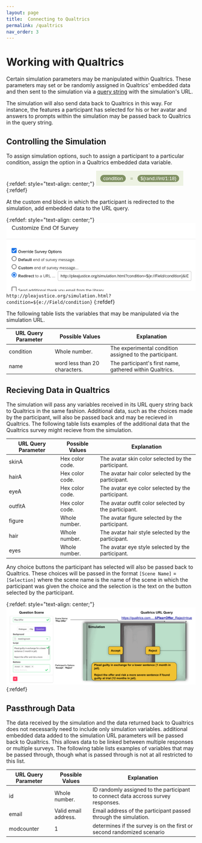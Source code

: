 ```yaml
---
layout: page
title:  Connecting to Qualtrics
permalink: /qualtrics
nav_order: 3
---
```


# Working with Qualtrics

Certain simulation parameters may be manipulated within Qualtrics. These parameters may set or be randomly assigned in Qualtrics' embedded data and then sent to the simulation via a [query string](https://www.qualtrics.com/support/survey-platform/survey-module/survey-flow/standard-elements/passing-information-through-query-strings/) with the simulation's URL.

The simulation will also send data back to Qualtrics in this way. For instance, the features a participant has selected for his or her avatar and answers to prompts within the simulation may be passed back to Qualtrics in the query string.

## Controlling the Simulation

To assign simulation options, such to assign a participant to a particular condition, assign the option in a Qualtrics embedded data variable.

{:refdef: style="text-align: center;"}
![Assign embedded data](/img/qualtrics_querystring_data.png)
{:refdef}

At the custom end block in which the participant is redirected to the simulation, add embedded data to the URL query.

{:refdef: style="text-align: center;"}
![Assign embedded data](/img/qualtrics_querystring_endofsurvey.png)
`http://pleajustice.org/simulation.html?condition=${e://Field/condition}`
{:refdef}

The following table lists the variables that may be manipulated via the simulation URL.

| URL Query Parameter | Possible Values | Explanation |
|-|-|-|
| condition | Whole number. | The experimental condition assigned to the participant. |
| name | word less than 20 characters. | The participant's first name, gathered within Qualtrics. |

## Recieving Data in Qualtrics

The simulation will pass any variables received in its URL query string back to Qualtrics in the same fashion. Additional data, such as the choices made by the participant, will also be passed back and may be recieved in Qualtrics. The following table lists examples of the additional data that the Qualtrics survey might recieve from the simulation.

| URL Query Parameter | Possible Values | Explanation |
| ------------- | ------------- | ------------- |
| skinA | Hex color code. | The avatar skin color selected by the participant. |
| hairA | Hex color code. | The avatar hair color selected by the participant. |
| eyeA | Hex color code. | The avatar eye color selected by the participant. |
| outfitA | Hex color code. | The avatar outfit color selected by the participant. |
| figure | Whole number. | The avatar figure selected by the participant. |
| hair | Whole number. | The avatar hair style selected by the participant. |
| eyes | Whole number. | The avatar eye style selected by the participant. |

Any choice buttons the participant has selected will also be passed back to Qualtrics. These choices will be passed in the format `[Scene Name]` = `[Selection]` where the scene name is the name of the scene in which the participant was given the choice and the selection is the text on the button selected by the participant.

{:refdef: style="text-align: center;"}
![Assign embedded data](/img/qualtrics_capturedecisions.png)
{:refdef}

## Passthrough Data

The data received by the simulation and the data returned back to Qualtrics does not necessarily need to include only simulation variables. additional embedded data added to the simulation URL parameters will be passed back to Qualtrics. This allows data to be linked between multiple responses or multiple surveys. The following table lists examples of variables that may be passed through, though what is passed through is not at all restricted to this list.

| URL Query Parameter | Possible Values | Explanation |
| ------------- | ------------- | ------------- |
| id | Whole number. | ID randomly assigned to the participant to connect data accross survey responses. |
| email | Valid email address. | Email address of the participant passed through the simulation. |
| modcounter | 1 | determines if the survey is on the first or second randomized scenario |
